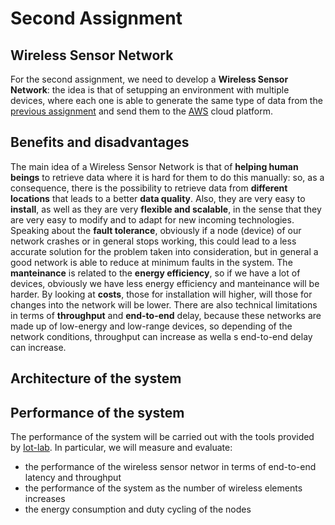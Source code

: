 # Second Assignment

## Wireless Sensor Network
For the second assignment, we need to develop a **Wireless Sensor Network**: the idea is that of setupping an environment with multiple devices, where each one is able to generate the same type of data from the [previous assignment](https://github.com/IvanGiacomoni/Iot-Individual-Assignments/blob/main/FirstAssignment/README.md) and send them to the [AWS](https://aws.amazon.com/education/awseducate/) cloud platform.

## Benefits and disadvantages
The main idea of a Wireless Sensor Network is that of **helping human beings** to retrieve data where it is hard for them to do this manually: so, as a consequence, there is the possibility to retrieve data from **different locations** that leads to a better **data quality**. Also, they are very easy to **install**, as well as they are very **flexible and scalable**, in the sense that they are very easy to modify and to adapt for new incoming technologies. Speaking about the **fault tolerance**, obviously if a node (device) of our network crashes or in general stops working, this could lead to a less accurate solution for the problem taken into consideration, but in general a good network is able to reduce at minimum faults in the system. The **manteinance** is related to the **energy efficiency**, so if we have a lot of devices, obviously we have less energy efficiency and manteinance will be harder. By looking at **costs**, those for installation will higher, will those for changes into the network will be lower. There are also technical limitations in terms of **throughput** and **end-to-end** delay, because these networks are made up of low-energy and low-range devices, so depending of the network conditions, throughput can increase as wella s end-to-end delay can increase.

## Architecture of the system

## Performance of the system
The performance of the system will be carried out with the tools provided by [Iot-lab](https://www.iot-lab.info/). In particular, we will measure and evaluate:

- the performance of the wireless sensor networ in terms of end-to-end latency and throughput
- the performance of the system as the number of wireless elements increases
- the energy consumption and duty cycling of the nodes

